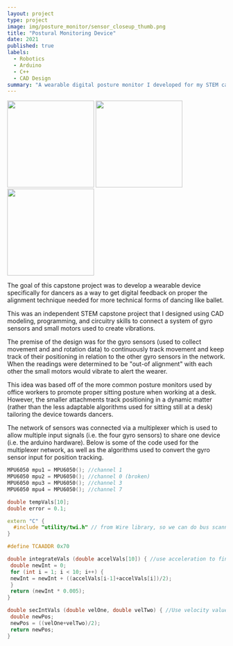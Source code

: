```yaml
---
layout: project
type: project
image: img/posture_monitor/sensor_closeup_thumb.png
title: "Postural Monitoring Device"
date: 2021
published: true
labels:
  - Robotics
  - Arduino
  - C++
  - CAD Design
summary: "A wearable digital posture monitor I developed for my STEM capstone project."
---
```


<div class="text-center p-4">
  <img width="200px" src="../img/posture_monitor/monitor_whole.PNG" class="img-thumbnail" >
  <img width="200px" src="../img/posture_monitor/sensor_closed.png" class="img-thumbnail" >
  <img width="200px" src="../img/posture_monitor/sensor_closeup.png" class="img-thumbnail" >
</div>

The goal of this capstone project was to develop a wearable device specifically for dancers as a way to get digital feedback on proper the alignment technique needed for more technical forms of dancing like ballet.

This was an independent STEM capstone project that I designed using CAD modeling, programming, and circuitry skills to connect a system of gyro sensors and small motors used to create vibrations.

The premise of the design was for the gyro sensors (used to collect movement and and rotation data) to continuously track movement and keep track of their positioning in relation to the other gyro sensors in the network. When the readings were determined to be "out-of alignment" with each other the small motors would vibrate to alert the wearer.

This idea was based off of the more common posture monitors used by office workers to promote proper sitting posture when working at a desk. However, the smaller attachments track positioning in a dynamic matter (rather than the less adaptable algorithms used for sitting still at a desk) tailoring the device towards dancers.

The network of sensors was connected via a multiplexer which is used to allow multiple input signals (i.e. the four gyro sensors) to share one device (i.e. the arduino hardware). Below is some of the code used for the multiplexer network, as well as the algorithms used to convert the gyro sensor input for position tracking.


```cpp
MPU6050 mpu1 = MPU6050(); //channel 1
MPU6050 mpu2 = MPU6050(); //channel 0 (broken)
MPU6050 mpu3 = MPU6050(); //channel 3
MPU6050 mpu4 = MPU6050(); //channel 7

double tempVals[10];
double error = 0.1;

extern "C" { 
  #include "utility/twi.h" // from Wire library, so we can do bus scanning
}

#define TCAADDR 0x70

double integrateVals (double accelVals[10]) { //use acceleration to find velocity (Trapezoidal Rule - Estimation)
 double newInt = 0;
 for (int i = 1; i < 10; i++) {
 newInt = newInt + ((accelVals[i-1]+accelVals[i])/2);
 } 
 return (newInt * 0.005);
}

double secIntVals (double velOne, double velTwo) { //Use velocity values to find position (Trapezoidal Rule)
 double newPos;
 newPos = ((velOne+velTwo)/2);
 return newPos;
}
```
